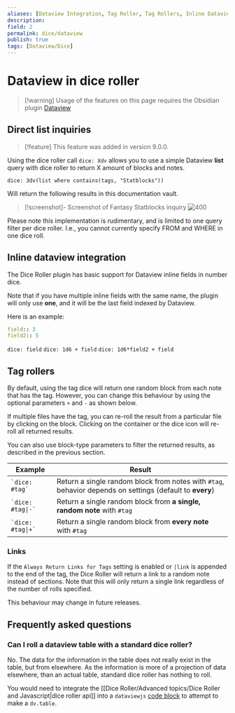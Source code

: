 ```yaml
---
aliases: [Dataview Integration, Tag Roller, Tag Rollers, Inline Dataview Integration, Direct List Queries]
description: 
field: 2
permalink: dice/dataview
publish: true
tags: [Dataview/Dice]
---
```


# Dataview in dice roller

> [!warning] Usage of the features on this page requires the Obsidian plugin [Dataview](https://github.com/blacksmithgu/obsidian-dataview)

## Direct list inquiries

> [!feature] This feature was added in version 9.0.0.


Using the dice roller call `dice: Xdv` allows you to use a simple Dataview **list** query with dice roller to return X amount of blocks and notes.

```dice: 3dv(list where contains(tags, "Statblocks"))```

Will return the following results in this documentation vault.

> [!screenshot]- Screenshot of Fantasy Statblocks inquiry
> ![400](publish/images/IMG-Dataview%20in%20Dice%20Roller.png)

Please note this implementation is rudimentary, and is limited to one query filter per dice roller. I.e., you cannot currently specify FROM and WHERE in one dice roll.

## Inline dataview integration

The Dice Roller plugin has basic support for Dataview inline fields in number dice.

Note that if you have multiple inline fields with the same name, the plugin will only use **one**, and it will be the last field indexed by Dataview.

Here is an example:

```yaml
field:: 3
field2:: 5
```

``dice: field``
``dice: 1d6 + field``
``dice: 1d6*field2 + field``

## Tag rollers

By default, using the tag dice will return one random block from each note that has the tag. However, you can change this behaviour by using the optional parameters `+` and `-` as shown below.

If multiple files have the tag, you can re-roll the result from a particular file by clicking on the block. Clicking on the container or the dice icon will re-roll all returned results.

You can also use block-type parameters to filter the returned results, as described in the previous section.

| Example               | Result                                                                                                   |
| --------------------- | -------------------------------------------------------------------------------------------------------- |
| `` `dice: #tag` ``    | Return a single random block from notes with `#tag`, behavior depends on settings (default to **every**) |
| `` `dice: #tag\|-` `` | Return a single random block from **a single, random note** with `#tag`                                  |
| `` `dice: #tag\|+` `` | Return a single random block from **every note** with `#tag`                                             |

### Links

If the `Always Return Links for Tags` setting is enabled or `|link` is appended to the end of the tag, the Dice Roller will return a link to a random note instead of sections. Note that this will only return a single link regardless of the number of rolls specified. 

This behaviour may change in future releases.

## Frequently asked questions

### Can I roll a dataview table with a standard dice roller?

No. The data for the information in the table does not really exist in the table, but from elsewhere. As the information is more of a projection of data elsewhere, than an actual table, standard dice roller has nothing to roll.

You would need to integrate the [[Dice Roller/Advanced topics/Dice Roller and Javascript|dice roller api]] into a `dataviewjs` [code block](Glossary/Code%20Block.md) to attempt to make a `dv.table`.